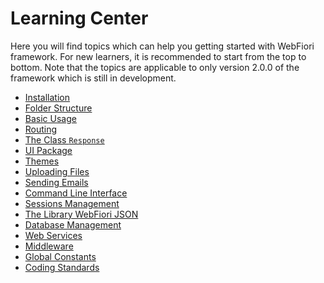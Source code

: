 # Learning Center

Here you will find topics which can help you getting started with WebFiori framework. For new learners, it is recommended to start from the top to bottom. Note that the topics are applicable to only version 2.0.0 of the framework which is still in development.

<meta name="description" content="A set of topics which helps in getting started with WebFiori Framework.">

* [Installation](learn/installation)
* [Folder Structure](learn/folder-structure)
* [Basic Usage](learn/basic-usage)
* [Routing](learn/routing)
* [The Class `Response`](learn/class-response)
* [UI Package](learn/ui-package)
* [Themes](learn/themes)
* [Uploading Files](learn/uploading-files)
* [Sending Emails](learn/sending-emails)
* [Command Line Interface](learn/command-line-interface)
* [Sessions Management](learn/sessions-management)
* [The Library WebFiori JSON](learn/webfiori-json)
* [Database Management](learn/database)
* [Web Services](learn/web-services)
* [Middleware](learn/middleware)
* [Global Constants](learn/global-constants)
* [Coding Standards](learn/coding-standards)
